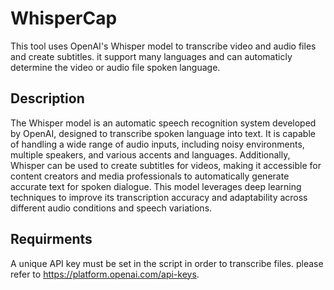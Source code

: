 # WhisperCap
This tool uses OpenAI's Whisper model to transcribe video and audio files and create subtitles. it support many languages and can automaticly determine the video or audio file spoken language.

## Description
The Whisper model is an automatic speech recognition system developed by OpenAI, designed to transcribe spoken language into text. It is capable of handling a wide range of audio inputs, including noisy environments, multiple speakers, and various accents and languages. Additionally, Whisper can be used to create subtitles for videos, making it accessible for content creators and media professionals to automatically generate accurate text for spoken dialogue. This model leverages deep learning techniques to improve its transcription accuracy and adaptability across different audio conditions and speech variations.

## Requirments
A unique API key must be set in the script in order to transcribe files. please refer to https://platform.openai.com/api-keys.
